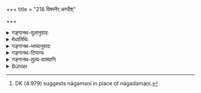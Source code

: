 +++
title = "218 विषघ्नैर् अगदैश्"

+++

<details><summary>गङ्गानथ-मूलानुवादः</summary>

He shall purify all his things by means of liquids destructive of poisons; and he shall be careful to wear always such gems as are antidotes against poison.—(218)
</details>

<details><summary>मेधातिथिः</summary>

**विषघ्नैर् उदकैश् चास्य सर्वद्रव्याणि** राजौपयिकानि वस्त्रादीनि विशोधयेत् । **विषघ्णानि रत्नानि** गरुडोदीर्णनागदमणिप्रभृतीनि[^३३९] । **नियतः** प्रत्यये नित्यं भोजनकालाद् अन्यदापि **धारयेत्** ॥ ७.२१८ ॥


[^३३९]:
     DK (4:979) suggests nāgamaṇi in place of nāgadamaṇi.
</details>

<details><summary>गङ्गानथ-भाष्यानुवादः</summary>

‘*All his things*’— all such things as clothes and the like that are to be used by the king,—‘*he shall purify by means of liquids destructive of poisons*’

‘*Such gems as are antidotes against poison*’—*e.g*. the gem on the snake’s hood, which may have been thrown ont of the month of the Garuḍa-bird.

‘*Careful*’—he should never miss it.

‘*Always*’— at times other than that of eating also.—(218)
</details>

<details><summary>गङ्गानथ-टिप्पन्यः</summary>

This verse is quoted in *Vīramitrodaya* (Rājanīti, p. 161), which explains ‘*nejayet*’ (which is its reading for ‘shodhayet’) as ‘should wash’
</details>

<details><summary>गङ्गानथ-तुल्य-वाक्यानि</summary>

*Viṣṇu* (3.87).—‘He shall be conversant with incantations dispelling the
effects of poison and of sickness.’
</details>

<details><summary>Bühler</summary>

218	Let him mix all his food with medicines (that are) antidotes against poison, and let him always be careful to wear gems which destroy poison.
</details>
